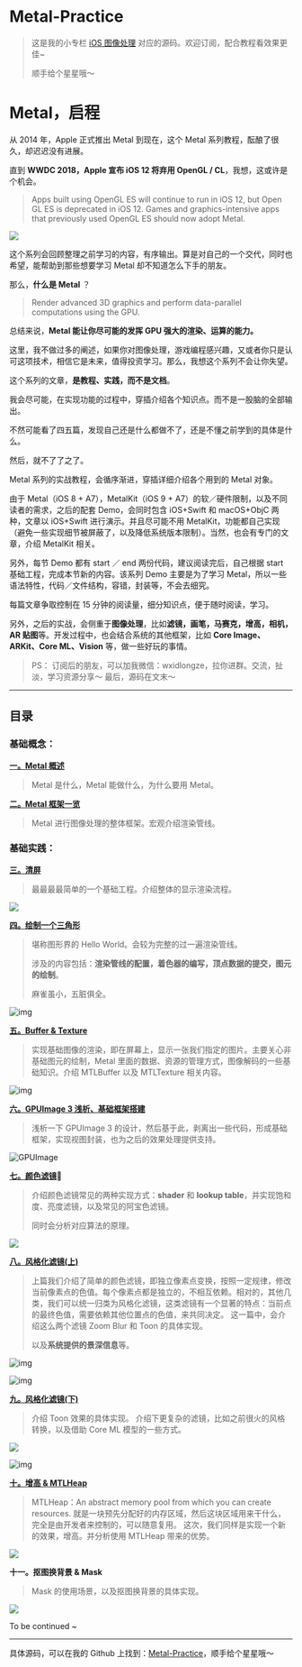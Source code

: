 # Metal-Practice

> 这是我的小专栏 [iOS 图像处理](https://xiaozhuanlan.com/colin) 对应的源码。欢迎订阅，配合教程看效果更佳~
>
> 顺手给个星星哦～



# Metal，启程

从 2014 年，Apple 正式推出 Metal 到现在，这个 Metal 系列教程，酝酿了很久，却迟迟没有进展。

直到 **WWDC 2018，Apple 宣布 iOS 12 将弃用 OpenGL / CL**，我想，这或许是个机会。

> Apps built using OpenGL ES will continue to run in iOS 12, but Open GL ES is deprecated in iOS 12. Games and graphics-intensive apps that previously used OpenGL ES should now adopt Metal.

![](https://diycode.b0.upaiyun.com/photo/2018/de088c47205fd04fc8d9e11748813b10.jpeg)



这个系列会回顾整理之前学习的内容，有序输出。算是对自己的一个交代，同时也希望，能帮助到那些想要学习 Metal 却不知道怎么下手的朋友。



那么，**什么是 Metal** ？

> Render advanced 3D graphics and perform data-parallel computations using the GPU.

总结来说，**Metal 能让你尽可能的发挥 GPU 强大的渲染、运算的能力。**

这里，我不做过多的阐述，如果你对图像处理，游戏编程感兴趣，又或者你只是认可这项技术，相信它是未来，值得投资学习。那么，我想这个系列不会让你失望。



这个系列的文章，**是教程、实践，而不是文档**。

我会尽可能，在实现功能的过程中，穿插介绍各个知识点。而不是一股脑的全部输出。

不然可能看了四五篇，发现自己还是什么都做不了，还是不懂之前学到的具体是什么。

然后，就不了了之了。

Metal 系列的实战教程，会循序渐进，穿插详细介绍各个用到的 Metal 对象。

由于 Metal（iOS 8 + A7），MetalKit（iOS 9 + A7）的软／硬件限制，以及不同读者的需求，之后的配套 Demo，会同时包含 iOS+Swift 和 macOS+ObjC 两种，文章以 iOS+Swift 进行演示。并且尽可能不用 MetalKit，功能都自己实现（避免一些实现细节被屏蔽了，以及降低系统版本限制）。当然，也会有专门的文章，介绍 MetalKit 相关。

另外，每节 Demo 都有 start ／ end 两份代码，建议阅读完后，自己根据 start 基础工程，完成本节新的内容。该系列 Demo 主要是为了学习 Metal，所以一些语法特性，代码／文件结构，容错，封装等，不会去细究。

每篇文章争取控制在 15 分钟的阅读量，细分知识点，便于随时阅读，学习。



另外，之后的实战，会侧重于**图像处理**，比如**滤镜，画笔，马赛克，增高，相机，AR 贴图**等。开发过程中，也会结合系统的其他框架，比如 **Core Image、ARKit、Core ML、Vision** 等，做一些好玩的事情。

> PS：
> 订阅后的朋友，可以加我微信：wxidlongze，拉你进群。交流，扯淡，学习资源分享～
>  最后，源码在文末～

------



## 目录


### 基础概念：

**[一。Metal 概述](https://xiaozhuanlan.com/topic/3420765198)**

> Metal 是什么，Metal 能做什么，为什么要用 Metal。



**[二。Metal 框架一览](https://xiaozhuanlan.com/topic/1287954630)**

>Metal 进行图像处理的整体框架。宏观介绍渲染管线。



### 基础实践：

**[三。清屏](https://xiaozhuanlan.com/topic/9870134265)**

> 最最最最简单的一个基础工程。介绍整体的显示渲染流程。

![](https://diycode.b0.upaiyun.com/photo/2018/4677bca4a9633908b463e670646d434c.png)



**[四。绘制一个三角形](https://xiaozhuanlan.com/topic/6503719284)**

> 堪称图形界的 Hello World。会较为完整的过一遍渲染管线。
>
> 涉及的内容包括：**渲染管线的配置，着色器的编写，顶点数据的提交，图元的绘制**。
>
> 麻雀虽小，五脏俱全。

![img](https://diycode.b0.upaiyun.com/photo/2018/68788a0103eac111ea445b0dcf02fa58.png)



**[五。Buffer & Texture](https://xiaozhuanlan.com/topic/0459813726)**

> 实现基础图像的渲染，即在屏幕上，显示一张我们指定的图片。主要关心非基础图元的绘制，Metal 里面的数据、资源的管理方式，图像解码的一些基础知识。介绍 MTLBuffer 以及 MTLTexture 相关内容。
>

![img](https://diycode.b0.upaiyun.com/photo/2018/ac2b226808a57f0acb725a46dde09759.png)



**[六。GPUImage 3 浅析、基础框架搭建](https://xiaozhuanlan.com/topic/2514387096)**

> 浅析一下 GPUImage 3 的设计，然后基于此，剥离出一些代码，形成基础框架，实现视图封装，也为之后的效果处理提供支持。

![GPUImage](https://camo.githubusercontent.com/68ce8767f20b6a40f2a695c56396d30234363431/687474703a2f2f73756e7365746c616b65736f6674776172652e636f6d2f73697465732f64656661756c742f66696c65732f475055496d6167654c6f676f2e706e67)



**[七。颜色滤镜](https://xiaozhuanlan.com/topic/3654810792)**

> 介绍颜色滤镜常见的两种实现方式：**shader** 和 **lookup table**，并实现饱和度、亮度滤镜，以及常见的阿宝色滤镜。
>
> 同时会分析对应算法的原理。



![](https://diycode.b0.upaiyun.com/photo/2019/f794ad7337d2885699c4d189694e7cf2.gif)





**[八。风格化滤镜(上)](https://xiaozhuanlan.com/topic/3105827964)**

> 上篇我们介绍了简单的颜色滤镜，即独立像素点变换，按照一定规律，修改当前像素点的色值。每个像素点都是独立的，不相互依赖。相对的，其他几类，我们可以统一归类为风格化滤镜，这类滤镜有一个显著的特点：当前点的最终色值，需要依赖其他位置点的色值，来共同决定。
> 这一篇中，会介绍这么两个滤镜 Zoom Blur 和 Toon 的具体实现。
>
> 以及**系统提供的景深信息**等。



![img](https://diycode.b0.upaiyun.com/photo/2018/5d29ead45b570276f7bda57e2fb755df.gif)





![img](https://diycode.b0.upaiyun.com/photo/2018/20c51bfbfaaf5e981a0e77e89a121c45.png)





**[九。风格化滤镜(下)](https://xiaozhuanlan.com/topic/5823149607)**

> 介绍 Toon 效果的具体实现。
> 介绍下更复杂的滤镜，比如之前很火的风格转换，以及借助 Core ML 模型的一些方式。
>



![](https://diycode.b0.upaiyun.com/photo/2019/865ffdd0b6a05851f5b427f15a1c16c1.gif)



![img](https://diycode.b0.upaiyun.com/photo/2018/e0c8acd368f9b02b24ad6e506dce3298.png)





**[十。增高 & MTLHeap](https://xiaozhuanlan.com/topic/4896073512)**

> MTLHeap：An abstract memory pool from which you can create resources.
> 就是一块预先分配好的内存区域，然后这块区域用来干什么，完全是由开发者来控制的，可以随意复用。
> 这次，我们同样是实现一个新的效果，增高。并分析使用 MTLHeap 带来的优势。
>



![](https://diycode.b0.upaiyun.com/photo/2019/549354ade142cf72430238b496aa28d9.gif)






**十一。抠图换背景 & Mask**

> Mask 的使用场景，以及抠图换背景的具体实现。
>



![](https://diycode.b0.upaiyun.com/photo/2019/bb418cdccaa0dce9318e6beaa349312f.gif)





To be continued ~



------

具体源码，可以在我的 Github 上找到：[Metal-Practice](https://github.com/colin1994/Metal-Practice)，顺手给个星星哦～